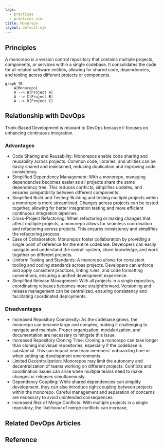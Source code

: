 ```yaml
---
tags:
  - practices
  - practices_scm
title: Monorepo
layout: default.njk
---
```


## Principles

A monorepo is a version control repository that contains multiple projects, components, or services within a single codebase. It consolidates the code for all related software entities, allowing for shared code, dependencies, and tooling across different projects or components.

```mermaid
graph TB
    A[Monorepo]
    A --> B[Project A]
    A --> C[Project B]
    A --> D[Project C]
```

## Relationship with DevOps

Trunk-Based Development is relavant to DevOps because it focuses on enhancing continuous integration.

### Advantages

- Code Sharing and Reusability: Monorepos enable code sharing and reusability across projects. Common code, libraries, and utilities can be easily shared and maintained, reducing duplication and improving code consistency.
- Simplified Dependency Management: With a monorepo, managing dependencies becomes easier as all projects share the same dependency tree. This reduces conflicts, simplifies updates, and ensures compatibility between different components.
- Simplified Build and Testing: Building and testing multiple projects within a monorepo is more streamlined. Changes across projects can be tested together, allowing for better integration testing and more efficient continuous integration pipelines.
- Cross-Project Refactoring: When refactoring or making changes that affect multiple projects, a monorepo allows for seamless coordination and refactoring across projects. This ensures consistency and simplifies the refactoring process.
- Ease of Collaboration: Monorepos foster collaboration by providing a single point of reference for the entire codebase. Developers can easily navigate and understand the overall system, share knowledge, and work together on different projects.
- Uniform Tooling and Standards: A monorepo allows for consistent tooling and coding standards across projects. Developers can enforce and apply consistent practices, linting rules, and code formatting conventions, ensuring a unified development experience.
- Simplified Release Management: With all projects in a single repository, coordinating releases becomes more straightforward. Versioning and release management can be centralized, ensuring consistency and facilitating coordinated deployments.

### Disadvantages

- Increased Repository Complexity: As the codebase grows, the monorepo can become large and complex, making it challenging to navigate and maintain. Proper organization, modularization, and documentation are necessary to mitigate this issue.
- Increased Repository Cloning Time: Cloning a monorepo can take longer than cloning individual repositories, especially if the codebase is substantial. This can impact new team members' onboarding time or when setting up development environments.
- Limited Decentralization: Monorepos may limit the autonomy and decentralization of teams working on different projects. Conflicts and coordination issues can arise when multiple teams need to make changes or releases simultaneously.
- Dependency Coupling: While shared dependencies can simplify development, they can also introduce tight coupling between projects within the monorepo. Careful management and separation of concerns are necessary to avoid unintended consequences.
- Increased Risk of Merge Conflicts: With multiple projects in a single repository, the likelihood of merge conflicts can increase,

## Related DevOps Articles

## Reference
